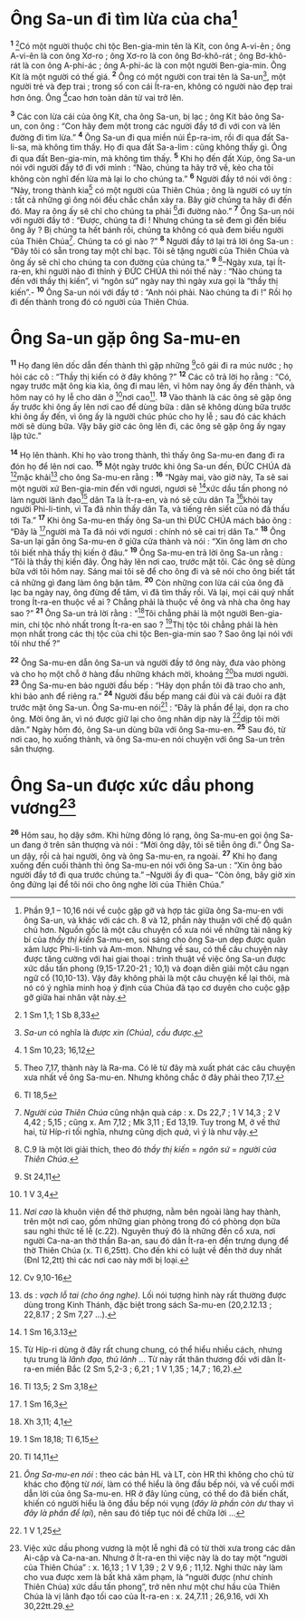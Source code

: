 # Ông Sa-un đi tìm lừa của cha[^1]
<sup><b>1</b></sup> [^1*]Có một người thuộc chi tộc Ben-gia-min tên là Kít, con ông A-vi-ên ; ông A-vi-ên là con ông Xơ-ro ; ông Xơ-ro là con ông Bơ-khô-rát ; ông Bơ-khô-rát là con ông A-phi-ác ; ông A-phi-ác là con một người Ben-gia-min. Ông Kít là một người có thế giá. <sup><b>2</b></sup> Ông có một người con trai tên là Sa-un[^2], một người trẻ và đẹp trai ; trong số con cái Ít-ra-en, không có người nào đẹp trai hơn ông. Ông [^2*]cao hơn toàn dân từ vai trở lên.

<sup><b>3</b></sup> Các con lừa cái của ông Kít, cha ông Sa-un, bị lạc ; ông Kít bảo ông Sa-un, con ông : “Con hãy đem một trong các người đầy tớ đi với con và lên đường đi tìm lừa.” <sup><b>4</b></sup> Ông Sa-un đi qua miền núi Ép-ra-im, rồi đi qua đất Sa-li-sa, mà không tìm thấy. Họ đi qua đất Sa-a-lim : cũng không thấy gì. Ông đi qua đất Ben-gia-min, mà không tìm thấy. <sup><b>5</b></sup> Khi họ đến đất Xúp, ông Sa-un nói với người đầy tớ đi với mình : “Nào, chúng ta hãy trở về, kẻo cha tôi không còn nghĩ đến lừa mà lại lo cho chúng ta.” <sup><b>6</b></sup> Người đầy tớ nói với ông : “Này, trong thành kia[^3] có một người của Thiên Chúa ; ông là người có uy tín : tất cả những gì ông nói đều chắc chắn xảy ra. Bây giờ chúng ta hãy đi đến đó. May ra ông ấy sẽ chỉ cho chúng ta phải [^3*]đi đường nào.” <sup><b>7</b></sup> Ông Sa-un nói với người đầy tớ : “Được, chúng ta đi ! Nhưng chúng ta sẽ đem gì đến biếu ông ấy ? Bị chúng ta hết bánh rồi, chúng ta không có quà đem biếu người của Thiên Chúa[^4]. Chúng ta có gì nào ?” <sup><b>8</b></sup> Người đầy tớ lại trả lời ông Sa-un : “Đây tôi có sẵn trong tay một chỉ bạc. Tôi sẽ tặng người của Thiên Chúa và ông ấy sẽ chỉ cho chúng ta con đường của chúng ta.” <sup><b>9</b></sup> [^5]–Ngày xưa, tại Ít-ra-en, khi người nào đi thỉnh ý ĐỨC CHÚA thì nói thế này : “Nào chúng ta đến với thầy thị kiến”, vì “ngôn sứ” ngày nay thì ngày xưa gọi là “thầy thị kiến”.- <sup><b>10</b></sup> Ông Sa-un nói với đầy tớ : “Anh nói phải. Nào chúng ta đi !” Rồi họ đi đến thành trong đó có người của Thiên Chúa.

# Ông Sa-un gặp ông Sa-mu-en
<sup><b>11</b></sup> Họ đang lên dốc dẫn đến thành thì gặp những [^4*]cô gái đi ra múc nước ; họ hỏi các cô : “Thầy thị kiến có ở đây không ?” <sup><b>12</b></sup> Các cô trả lời họ rằng : “Có, ngay trước mặt ông kia kìa, ông đi mau lên, vì hôm nay ông ấy đến thành, và hôm nay có hy lễ cho dân ở [^5*]nơi cao[^6]. <sup><b>13</b></sup> Vào thành là các ông sẽ gặp ông ấy trước khi ông ấy lên nơi cao để dùng bữa : dân sẽ không dùng bữa trước khi ông ấy đến, vì ông ấy là người chúc phúc cho hy lễ ; sau đó các khách mời sẽ dùng bữa. Vậy bây giờ các ông lên đi, các ông sẽ gặp ông ấy ngay lập tức.”

<sup><b>14</b></sup> Họ lên thành. Khi họ vào trong thành, thì thấy ông Sa-mu-en đang đi ra đón họ để lên nơi cao. <sup><b>15</b></sup> Một ngày trước khi ông Sa-un đến, ĐỨC CHÚA đã [^6*]mặc khải[^7] cho ông Sa-mu-en rằng : <sup><b>16</b></sup> “Ngày mai, vào giờ này, Ta sẽ sai một người xứ Ben-gia-min đến với ngươi, ngươi sẽ [^7*]xức dầu tấn phong nó làm người lãnh đạo[^8] dân Ta là Ít-ra-en, và nó sẽ cứu dân Ta [^8*]khỏi tay người Phi-li-tinh, vì Ta đã nhìn thấy dân Ta, và tiếng rên siết của nó đã thấu tới Ta.” <sup><b>17</b></sup> Khi ông Sa-mu-en thấy ông Sa-un thì ĐỨC CHÚA mách bảo ông : “Đây là [^9*]người mà Ta đã nói với ngươi : chính nó sẽ cai trị dân Ta.” <sup><b>18</b></sup> Ông Sa-un lại gần ông Sa-mu-en ở giữa cửa thành và nói : “Xin ông làm ơn cho tôi biết nhà thầy thị kiến ở đâu.” <sup><b>19</b></sup> Ông Sa-mu-en trả lời ông Sa-un rằng : “Tôi là thầy thị kiến đây. Ông hãy lên nơi cao, trước mặt tôi. Các ông sẽ dùng bữa với tôi hôm nay. Sáng mai tôi sẽ để cho ông đi và sẽ nói cho ông biết tất cả những gì đang làm ông bận tâm. <sup><b>20</b></sup> Còn những con lừa cái của ông đã lạc ba ngày nay, ông đừng để tâm, vì đã tìm thấy rồi. Vả lại, mọi cái quý nhất trong Ít-ra-en thuộc về ai ? Chẳng phải là thuộc về ông và nhà cha ông hay sao ?” <sup><b>21</b></sup> Ông Sa-un trả lời rằng : “[^10*]Tôi chẳng phải là một người Ben-gia-min, chi tộc nhỏ nhất trong Ít-ra-en sao ? [^11*]Thị tộc tôi chẳng phải là hèn mọn nhất trong các thị tộc của chi tộc Ben-gia-min sao ? Sao ông lại nói với tôi như thế ?”

<sup><b>22</b></sup> Ông Sa-mu-en dẫn ông Sa-un và người đầy tớ ông này, đưa vào phòng và cho họ một chỗ ở hàng đầu những khách mời, khoảng [^12*]ba mươi người. <sup><b>23</b></sup> Ông Sa-mu-en bảo người đầu bếp : “Hãy dọn phần tôi đã trao cho anh, khi bảo anh để riêng ra.” <sup><b>24</b></sup> Người đầu bếp mang cái đùi và cái đuôi ra đặt trước mặt ông Sa-un. Ông Sa-mu-en nói[^9] : “Đây là phần để lại, dọn ra cho ông. Mời ông ăn, vì nó được giữ lại cho ông nhân dịp này là [^13*]dịp tôi mời dân.” Ngày hôm đó, ông Sa-un dùng bữa với ông Sa-mu-en. <sup><b>25</b></sup> Sau đó, từ nơi cao, họ xuống thành, và ông Sa-mu-en nói chuyện với ông Sa-un trên sân thượng.

# Ông Sa-un được xức dầu phong vương[^10]
<sup><b>26</b></sup> Hôm sau, họ dậy sớm. Khi hừng đông ló rạng, ông Sa-mu-en gọi ông Sa-un đang ở trên sân thượng và nói : “Mời ông dậy, tôi sẽ tiễn ông đi.” Ông Sa-un dậy, rồi cả hai người, ông và ông Sa-mu-en, ra ngoài. <sup><b>27</b></sup> Khi họ đang xuống đến cuối thành thì ông Sa-mu-en nói với ông Sa-un : “Xin ông bảo người đầy tớ đi qua trước chúng ta.” –Người ấy đi qua– “Còn ông, bây giờ xin ông đứng lại để tôi nói cho ông nghe lời của Thiên Chúa.”

[^1]: Phần 9,1 – 10,16 nói về cuộc gặp gỡ và hợp tác giữa ông Sa-mu-en với ông Sa-un, và khác với các ch. 8 và 12, phần này thuận với chế độ quân chủ hơn. Nguồn gốc là một câu chuyện cổ xưa nói về những tài năng kỳ bí của <i>thầy thị kiến</i> Sa-mu-en, soi sáng cho ông Sa-un dẹp được quân xâm lược Phi-li-tinh và Am-mon. Nhưng về sau, có thể câu chuyện này được tăng cường với hai giai thoại : trình thuật về việc ông Sa-un được xức dầu tấn phong (9,15-17.20-21 ; 10,1) và đoạn diễn giải một câu ngạn ngữ cổ (10,10-13). Vậy đây không phải là một câu chuyện kể lại thôi, mà nó có ý nghĩa minh hoạ ý định của Chúa đã tạo cơ duyên cho cuộc gặp gỡ giữa hai nhân vật này.
[^2]: <i>Sa-un</i> có nghĩa là <i>được xin (Chúa), cầu được</i>.
[^3]: Theo 7,17, thành này là Ra-ma. Có lẽ từ đây mà xuất phát các câu chuyện xưa nhất về ông Sa-mu-en. Nhưng không chắc ở đây phải theo 7,17.
[^4]: <i>Người của Thiên Chúa</i> cũng nhận quà cáp : x. Ds 22,7 ; 1 V 14,3 ; 2 V 4,42 ; 5,15 ; cũng x. Am 7,12 ; Mk 3,11 ; Ed 13,19. Tuy trong M, ở vế thứ hai, từ Híp-ri tối nghĩa, nhưng cũng dịch <i>quà</i>, vì ý là như vậy.
[^5]: C.9 là một lời giải thích, theo đó <i>thầy thị kiến</i> = <i>ngôn sứ</i> = <i>người của Thiên Chúa</i>.
[^6]: <i>Nơi cao</i> là khuôn viên để thờ phượng, nằm bên ngoài làng hay thành, trên một nơi cao, gồm những gian phòng trong đó có phòng dọn bữa sau nghi thức tế lễ (c.22). Nguyên thuỷ đó là những đền cổ xưa, nơi người Ca-na-an thờ thần Ba-an, sau đó dân Ít-ra-en đến trưng dụng để thờ Thiên Chúa (x. Tl 6,25tt). Cho đến khi có luật về đền thờ duy nhất (Đnl 12,2tt) thì các nơi cao này mới bị loại.
[^7]: ds : <i>vạch lỗ tai (cho ông nghe)</i>. Lối nói tượng hình này rất thường được dùng trong Kinh Thánh, đặc biệt trong sách Sa-mu-en (20,2.12.13 ; 22,8.17 ; 2 Sm 7,27 ...).
[^8]: Từ Híp-ri dùng ở đây rất chung chung, có thể hiểu nhiều cách, nhưng tựu trung là <i>lãnh đạo, thủ lãnh</i> ... Từ này rất thân thương đối với dân Ít-ra-en miền Bắc (2 Sm 5,2-3 ; 6,21 ; 1 V 1,35 ; 14,7 ; 16,2).
[^9]: <i>Ông Sa-mu-en nói</i> : theo các bản HL và LT, còn HR thì không cho chủ từ khác cho động từ <i>nói</i>, làm có thể hiểu là ông đầu bếp nói, và vế cuối mới dẫn lời của ông Sa-mu-en. HR ở đây lủng củng, có thể do đã biến chất, khiến có người hiểu là ông đầu bếp nói vụng (<i>đây là phần còn dư</i> thay vì <i>đây là phần để lại</i>), nên sau đó tiếp tục nói để chữa lời ...
[^10]: Việc xức dầu phong vương là một lễ nghi đã có từ thời xưa trong các dân Ai-cập và Ca-na-an. Nhưng ở Ít-ra-en thì việc này là do tay một “người của Thiên Chúa” : x. 16,13 ; 1 V 1,39 ; 2 V 9,6 ; 11,12. Nghi thức này làm cho vua được xem là bất khả xâm phạm, là “người được (như chính Thiên Chúa) xức dầu tấn phong”, trở nên như một chư hầu của Thiên Chúa là vị lãnh đạo tối cao của Ít-ra-en : x. 24,7.11 ; 26,9.16, với Xh 30,22tt.29.
[^1*]: 1 Sm 1,1; 1 Sb 8,33
[^2*]: 1 Sm 10,23; 16,12
[^3*]: Tl 18,5
[^4*]: St 24,11
[^5*]: 1 V 3,4
[^6*]: Cv 9,10-16
[^7*]: 1 Sm 16,3.13
[^8*]: Tl 13,5; 2 Sm 3,18
[^9*]: 1 Sm 16,3
[^10*]: Xh 3,11; 4,1
[^11*]: 1 Sm 18,18; Tl 6,15
[^12*]: Tl 14,11
[^13*]: 1 V 1,25
